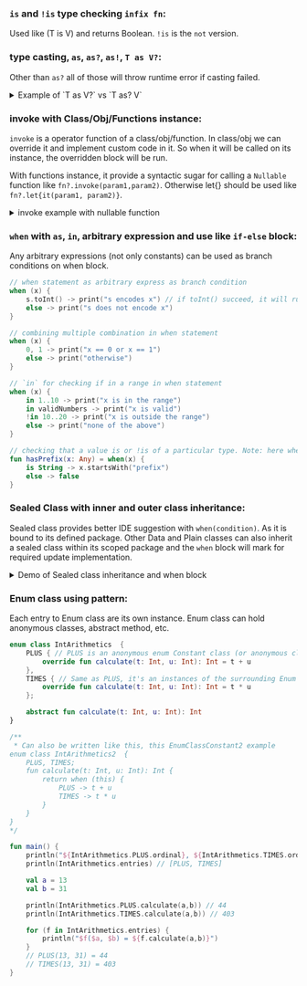 ### `is` and `!is` type checking `infix fn`:
Used like (T is V) and returns Boolean. `!is` is the `not` version.

### type casting, `as`, `as?`, `as!`, `T as V?`:
Other than `as?` all of those will throw runtime error if casting failed.

<details>

<summary>Example of `T as V?` vs `T as? V`</summary>

```kotlin
fun main() {
    asChecking(12)
    asChecking("12")
}

fun asChecking(y: Any){
    // val str: String? = y as String? // it's nullable (either null or string), but if casting fails (Int to String), it will throw a runtime exception
    val str2: String? = y as? String // same, but if casting fails, null will be assigned, no runtime error will happen, hence `as? is safe cast`
    println("$str $str2")
}
```

</details>

### invoke with Class/Obj/Functions instance:
`invoke` is a operator function of a class/obj/function. In class/obj we can override it and implement custom code in it. So when it will be called on its instance, the overridden block will be run.

With functions instance, it provide a syntactic sugar for calling a `Nullable` function like `fn?.invoke(param1,param2)`. Otherwise let{} should be used like `fn?.let{it(param1, param2)}`.

<details>

<summary>invoke example with nullable function</summary>

```kotlin
fun greetingFun(name: String) = "Hello, $name from greetingFun"
private var sth: ((v: String) -> Unit)? = null

fun main() {
    val greeting = { name: String -> "Hello, $name!" }
    println(greeting.invoke("World"))
    println(greeting("World!"))

    // println((::greeting)("World!")) // error, References to variables and parameters are unsupported
    // println((::greeting).invoke("World!")) // error, same

    println((::greetingFun)("World!")) // ok, as `greetingFun` is not a variable/var/val, its a function
    // println(greetingFun.invoke("World!")) // error, will not work, 'greetingFun(...)' expected
    println(::greetingFun.invoke("World!!")) // ok

    sth = { i -> println("Calling Nullable: $i") }
    sth?.invoke("using invoke")
    sth?.let { it("Using let") }
    // if (sth != null) sth("Using Null Check") // will not work, ide will suggest for sth?.invoke(....)

    sth = fun (s: String) = println("\nNeat way to call a $s")
    sth?.invoke("Nullable")

    sth?.also { it.invoke("Functional Nullable Property") }
    sth?.let{ it(("Something Else")) }

    // with if check, making a local copy will work without invoke
    if (sth != null) {
        val localCopySth = sth
        if (localCopySth != null) {
            localCopySth("Using Null Check")
        }
    }
}
```
</details>

### `when` with `as`, `in`, arbitrary expression and use like `if-else` block:
Any arbitrary expressions (not only constants) can be used as branch conditions on when block.

```kotlin
// when statement as arbitrary express as branch condition
when (x) {
    s.toInt() -> print("s encodes x") // if toInt() succeed, it will run
    else -> print("s does not encode x")
}

// combining multiple combination in when statement
when (x) {
    0, 1 -> print("x == 0 or x == 1")
    else -> print("otherwise")
}

// `in` for checking if in a range in when statement
when (x) {
    in 1..10 -> print("x is in the range")
    in validNumbers -> print("x is valid")
    !in 10..20 -> print("x is outside the range")
    else -> print("none of the above")
}

// checking that a value is or !is of a particular type. Note: here when is an expression as it assigned the returned value to something
fun hasPrefix(x: Any) = when(x) {
    is String -> x.startsWith("prefix")
    else -> false
}
```



### Sealed Class with inner and outer class inheritance:
Sealed class provides better IDE suggestion with `when(condition)`. As it is bound to its defined package. Other Data and Plain classes can also inherit a sealed class within its scoped package and the `when` block will mark for required update implementation.

<details>

<summary>Demo of Sealed class inheritance and when block</summary>

```kotlin
sealed class LatestNewsUiState {
    data class Success(val news: List<String>): LatestNewsUiState()
    data class Error(val exception: String): LatestNewsUiState()
}

fun handleResponse(call: LatestNewsUiState) {
    when (call) {
        is LatestNewsUiState.Error -> println(call.exception)
        is LatestNewsUiState.Success -> println(call.news.joinToString(", "))
        is Processing -> println(call.status)
    }
}

fun main() {
    val networkCallProcessing = Processing()
    handleResponse(networkCallProcessing)

    val netWorkCallSuccess = LatestNewsUiState.Success(listOf("News One", "News Two", "News Three", "News Four"))
    handleResponse(netWorkCallSuccess)

    val newWorkCallError = LatestNewsUiState.Error("Bad Request")
    handleResponse(newWorkCallError)

    println("Type Checking with `is`=> 7 is an Int: ${7 is Int}")
}

class Processing: LatestNewsUiState() {
    val status = "Network call is being processed now"
}
```

</details>

### Enum class using pattern:
Each entry to Enum class are its own instance. Enum class can hold anonymous classes, abstract method, etc.
```kotlin
enum class IntArithmetics  {
    PLUS { // PLUS is an anonymous enum Constant class (or anonymous class constant)
        override fun calculate(t: Int, u: Int): Int = t + u
    },
    TIMES { // Same as PLUS, it's an instances of the surrounding Enum class
        override fun calculate(t: Int, u: Int): Int = t * u
    };

    abstract fun calculate(t: Int, u: Int): Int
}

/**
 * Can also be written like this, this EnumClassConstant2 example
enum class IntArithmetics2  {
    PLUS, TIMES;
    fun calculate(t: Int, u: Int): Int {
        return when (this) {
            PLUS -> t + u
            TIMES -> t * u
        }
    }
}
*/

fun main() {
    println("${IntArithmetics.PLUS.ordinal}, ${IntArithmetics.TIMES.ordinal}") // 0, 1
    println(IntArithmetics.entries) // [PLUS, TIMES]

    val a = 13
    val b = 31

    println(IntArithmetics.PLUS.calculate(a,b)) // 44
    println(IntArithmetics.TIMES.calculate(a,b)) // 403

    for (f in IntArithmetics.entries) {
        println("$f($a, $b) = ${f.calculate(a,b)}")
    }
    // PLUS(13, 31) = 44
    // TIMES(13, 31) = 403
}
```